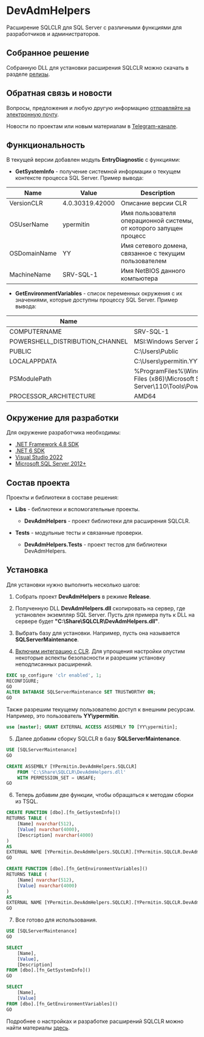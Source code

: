 # DevAdmHelpers

Расширение SQLCLR для SQL Server с различными функциями для разработчиков и администраторов.

## Собранное решение

Собранную DLL для установки расширения SQLCLR можно скачать в разделе [релизы](https://github.com/YPermitin/SQLServerTools/releases).

## Обратная связь и новости

Вопросы, предложения и любую другую информацию [отправляйте на электронную почту](mailto:i.need.ypermitin@yandex.ru).

Новости по проектам или новым материалам в [Telegram-канале](https://t.me/TinyDevVault).

## Функциональность

В текущей версии добавлен модуль **EntryDiagnostic** с функциями:

* **GetSystemInfo** - получение системной информации о текущем контексте процесса SQL Server. Пример вывода:

| Name         | Value           | Description                                                        |
|--------------|-----------------|--------------------------------------------------------------------|
| VersionCLR   | 4.0.30319.42000 | Описание версии CLR                                                |
| OSUserName   | ypermitin       | Имя пользователя операционной системы, от которого запущен процесс |
| OSDomainName | YY              | Имя сетевого домена, связанное с текущим пользователем             |
| MachineName  | SRV-SQL-1       | Имя NetBIOS данного компьютера                                     |

* **GetEnvironmentVariables** - список переменных окружения с их значениями, которые доступны процессу SQL Server. Пример вывода:

| Name                            | Value                                                                                                                                                                                                                                           |
|---------------------------------|-------------------------------------------------------------------------------------------------------------------------------------------------------------------------------------------------------------------------------------------------|
| COMPUTERNAME                    | SRV-SQL-1                                                                                                                                                                                                                                       |
| POWERSHELL_DISTRIBUTION_CHANNEL | MSI:Windows Server 2019 Standard                                                                                                                                                                                                                |
| PUBLIC                          | C:\Users\Public                                                                                                                                                                                                                                 |
| LOCALAPPDATA                    | C:\Users\ypermitin.YY\AppData\Local                                                                                                                                                                                                             |
| PSModulePath                    | %ProgramFiles%\WindowsPowerShell\Modules;C:\Windows\system32\WindowsPowerShell\v1.0\Modules;C:\Program Files (x86)\Microsoft SQL Server\150\Tools\PowerShell\Modules\;C:\Program Files (x86)\Microsoft SQL Server\110\Tools\PowerShell\Modules\ |
| PROCESSOR_ARCHITECTURE          | AMD64                                                                                                                                                                                                                                           |

## Окружение для разработки

Для окружение разработчика необходимы:

* [.NET Framework 4.8 SDK](https://support.microsoft.com/ru-ru/topic/microsoft-net-framework-4-8-автономный-установщик-для-windows-9d23f658-3b97-68ab-d013-aa3c3e7495e0)
* [.NET 6 SDK](https://dotnet.microsoft.com/en-us/download/dotnet/6.0)
* [Visual Studio 2022](https://visualstudio.microsoft.com/ru/vs/)
* [Microsoft SQL Server 2012+](https://www.microsoft.com/ru-ru/sql-server/sql-server-downloads)

## Состав проекта

Проекты и библиотеки в составе решения:

* **Libs** - библиотеки и вспомогательные проекты.

	* **DevAdmHelpers** - проект библиотеки для расширения SQLCLR.

* **Tests** - модульные тесты и связанные проверки.

	* **DevAdmHelpers.Tests** - проект тестов для библиотеки DevAdmHelpers.

## Установка

Для установки нужно выполнить несколько шагов:

1. Собрать проект **DevAdmHelpers** в режиме **Release**.
2. Полученную DLL **DevAdmHelpers.dll** скопировать на сервер, где установлен экземпляр SQL Server. Пусть для примера путь к DLL на сервере будет **"C:\Share\SQLCLR\DevAdmHelpers.dll"**.
3. Выбрать базу для установки. Например, пусть она называется **SQLServerMaintenance**.

4. [Включим интеграцию с CLR](https://learn.microsoft.com/en-us/sql/relational-databases/clr-integration/clr-integration-enabling?view=sql-server-ver16). Для упрощения настройки опустим некоторые аспекты безопасности и разрешим установку неподписанных расширений.

```sql
EXEC sp_configure 'clr enabled', 1;  
RECONFIGURE;  
GO  
ALTER DATABASE SQLServerMaintenance SET TRUSTWORTHY ON;
GO
```

Также разрешим текущему пользователю доступ к внешним ресурсам. Например, это пользователь **YY\ypermitin**.

```sql
use [master]; GRANT EXTERNAL ACCESS ASSEMBLY TO [YY\ypermitin];
```

5. Далее добавим сборку SQLCLR в базу **SQLServerMaintenance**.

```sql
USE [SQLServerMaintenance]
GO

CREATE ASSEMBLY [YPermitin.DevAdmHelpers.SQLCLR]
	FROM 'C:\Share\SQLCLR\DevAdmHelpers.dll'
	WITH PERMISSION_SET = UNSAFE;
GO
```

6. Теперь добавим две функции, чтобы обращаться к методам сборки из TSQL.

```sql
CREATE FUNCTION [dbo].[fn_GetSystemInfo]()  
RETURNS TABLE (
	[Name] nvarchar(512),
	[Value] nvarchar(4000),
	[Description] nvarchar(4000)
)
AS   
EXTERNAL NAME [YPermitin.DevAdmHelpers.SQLCLR].[YPermitin.SQLCLR.DevAdmHelpers.EntryDiagnostic].[GetSystemInfo];
GO

CREATE FUNCTION [dbo].[fn_GetEnvironmentVariables]()  
RETURNS TABLE (
	[Name] nvarchar(512),
	[Value] nvarchar(4000)
)
AS   
EXTERNAL NAME [YPermitin.DevAdmHelpers.SQLCLR].[YPermitin.SQLCLR.DevAdmHelpers.EntryDiagnostic].[GetEnvironmentVariables];
GO
```

7. Все готово для использования.

```sql
USE [SQLServerMaintenance]
GO

SELECT
	[Name],
	[Value],
	[Description]
FROM [dbo].[fn_GetSystemInfo]()
GO

SELECT
	[Name],
	[Value]
FROM [dbo].[fn_GetEnvironmentVariables]()
GO
```

Подробнее о настройках и разработке расширений SQLCLR можно найти материалы [здесь](../../).